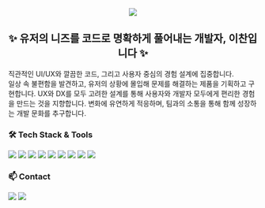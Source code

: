 <div align="center">
  <img src="https://capsule-render.vercel.app/api?type=venom&color=0:323232,40:3F3F3F,100:1C1C1C&height=300&section=header&text=leechan&fontSize=60&animation=fadeIn&fontColor=FFFFFF"/>
</div>

<h2 align="center">✨ 유저의 니즈를 코드로 명확하게 풀어내는 개발자, 이찬입니다 ✨</h2>

<p align="start">직관적인 UI/UX와 깔끔한 코드, 그리고 사용자 중심의 경험 설계에 집중합니다.<br/>
일상 속 불편함을 발견하고, 유저의 상황에 몰입해 문제를 해결하는 제품을 기획하고 구현합니다.
UX와 DX를 모두 고려한 설계를 통해 사용자와 개발자 모두에게 편리한 경험을 만드는 것을 지향합니다.
변화에 유연하게 적응하며, 팀과의 소통을 통해 함께 성장하는 개발 문화를 추구합니다.
</p>


### 🛠️ Tech Stack & Tools

<p align="start">
  <img src="https://img.shields.io/badge/JavaScript-F7DF1E.svg?style=for-the-badge&logo=JavaScript&logoColor=white"/>
  <img src="https://img.shields.io/badge/TypeScript-3178C6.svg?style=for-the-badge&logo=TypeScript&logoColor=white"/>
  <img src="https://img.shields.io/badge/React-61DAFB.svg?style=for-the-badge&logo=React&logoColor=black"/>
  <img src="https://img.shields.io/badge/Next.js-000000.svg?style=for-the-badge&logo=Next.js&logoColor=white"/>
  <img src="https://img.shields.io/badge/React_Native-61DAFB.svg?style=for-the-badge&logo=React&logoColor=black"/>
  <img src="https://img.shields.io/badge/Tailwind_CSS-06B6D4.svg?style=for-the-badge&logo=TailwindCSS&logoColor=white"/>
  <img src="https://img.shields.io/badge/React_Query-FF4154.svg?style=for-the-badge&logo=ReactQuery&logoColor=white"/>
  <img src="https://img.shields.io/badge/Zustand-000000.svg?style=for-the-badge&logo=Zustand&logoColor=white"/>
  <img src="https://img.shields.io/badge/Redux-764ABC.svg?style=for-the-badge&logo=Redux&logoColor=white"/>
</p>



### 📫 Contact

<p align="start">
  <a href="mailto:dlcks0601@gmail.com"><img src="https://img.shields.io/badge/Gmail-D14836.svg?style=for-the-badge&logo=Gmail&logoColor=white"/></a>
  <a href="https://github.com/dlcks0601"><img src="https://img.shields.io/badge/GitHub-181717.svg?style=for-the-badge&logo=github&logoColor=white"/></a>
</p>

